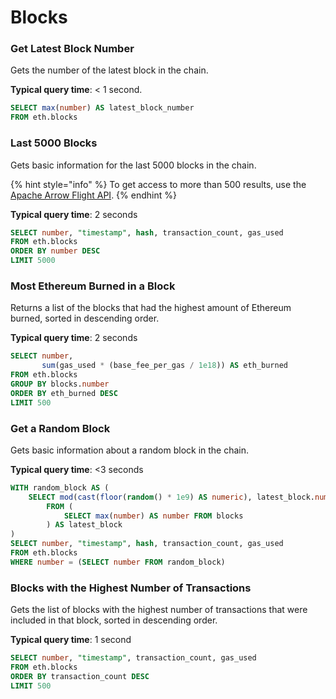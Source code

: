 # Blocks

### Get Latest Block Number

Gets the number of the latest block in the chain.

**Typical query time**: < 1 second.

```sql
SELECT max(number) AS latest_block_number
FROM eth.blocks
```

### Last 5000 Blocks

Gets basic information for the last 5000 blocks in the chain.

{% hint style="info" %}
To get access to more than 500 results, use the [Apache Arrow Flight API](broken-reference).
{% endhint %}

**Typical query time**: 2 seconds

```sql
SELECT number, "timestamp", hash, transaction_count, gas_used
FROM eth.blocks
ORDER BY number DESC
LIMIT 5000
```

### Most Ethereum Burned in a Block

Returns a list of the blocks that had the highest amount of Ethereum burned, sorted in descending order.

**Typical query time**: 2 seconds

```sql
SELECT number,
       sum(gas_used * (base_fee_per_gas / 1e18)) AS eth_burned
FROM eth.blocks
GROUP BY blocks.number
ORDER BY eth_burned DESC
LIMIT 500
```

### Get a Random Block

Gets basic information about a random block in the chain.

**Typical query time**: <3 seconds

```sql
WITH random_block AS (
    SELECT mod(cast(floor(random() * 1e9) AS numeric), latest_block.number) AS number
        FROM (
            SELECT max(number) AS number FROM blocks
        ) AS latest_block
)
SELECT number, "timestamp", hash, transaction_count, gas_used 
FROM eth.blocks
WHERE number = (SELECT number FROM random_block)
```

### Blocks with the Highest Number of Transactions

Gets the list of blocks with the highest number of transactions that were included in that block, sorted in descending order.

**Typical query time**: 1 second

```sql
SELECT number, "timestamp", transaction_count, gas_used
FROM eth.blocks 
ORDER BY transaction_count DESC 
LIMIT 500
```
